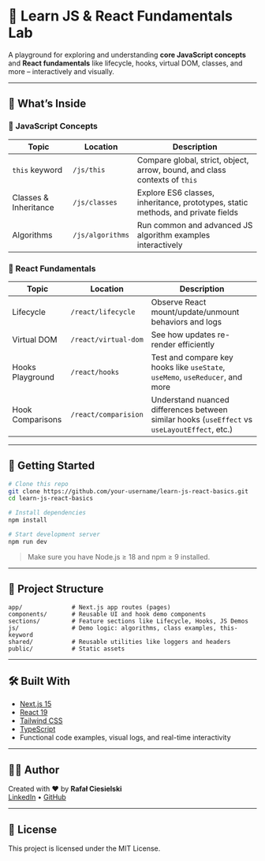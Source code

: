 # 🧪 Learn JS & React Fundamentals Lab

A playground for exploring and understanding **core JavaScript concepts** and **React fundamentals** like lifecycle, hooks, virtual DOM, classes, and more – interactively and visually.

---

## 🧠 What’s Inside

### 🔹 JavaScript Concepts

| Topic                 | Location         | Description                                                                      |
| --------------------- | ---------------- | -------------------------------------------------------------------------------- |
| `this` keyword        | `/js/this`       | Compare global, strict, object, arrow, bound, and class contexts of `this`       |
| Classes & Inheritance | `/js/classes`    | Explore ES6 classes, inheritance, prototypes, static methods, and private fields |
| Algorithms            | `/js/algorithms` | Run common and advanced JS algorithm examples interactively                      |

### 🔸 React Fundamentals

| Topic            | Location             | Description                                                                                   |
| ---------------- | -------------------- | --------------------------------------------------------------------------------------------- |
| Lifecycle        | `/react/lifecycle`   | Observe React mount/update/unmount behaviors and logs                                         |
| Virtual DOM      | `/react/virtual-dom` | See how updates re-render efficiently                                                         |
| Hooks Playground | `/react/hooks`       | Test and compare key hooks like `useState`, `useMemo`, `useReducer`, and more                 |
| Hook Comparisons | `/react/comparision` | Understand nuanced differences between similar hooks (`useEffect` vs `useLayoutEffect`, etc.) |

---

## 🚀 Getting Started

```bash
# Clone this repo
git clone https://github.com/your-username/learn-js-react-basics.git
cd learn-js-react-basics

# Install dependencies
npm install

# Start development server
npm run dev
```

> Make sure you have Node.js ≥ 18 and npm ≥ 9 installed.

---

## 📁 Project Structure

```
app/              # Next.js app routes (pages)
components/       # Reusable UI and hook demo components
sections/         # Feature sections like Lifecycle, Hooks, JS Demos
js/               # Demo logic: algorithms, class examples, this-keyword
shared/           # Reusable utilities like loggers and headers
public/           # Static assets
```

---

## 🛠️ Built With

- [Next.js 15](https://nextjs.org/)
- [React 19](https://react.dev/)
- [Tailwind CSS](https://tailwindcss.com/)
- [TypeScript](https://www.typescriptlang.org/)
- Functional code examples, visual logs, and real-time interactivity

---

## 🙋‍♂️ Author

Created with ❤️ by **Rafał Ciesielski**  
[LinkedIn](https://www.linkedin.com/in/rafalciesielski) • [GitHub](https://github.com/rafalciesielski)

---

## 📄 License

This project is licensed under the MIT License.

